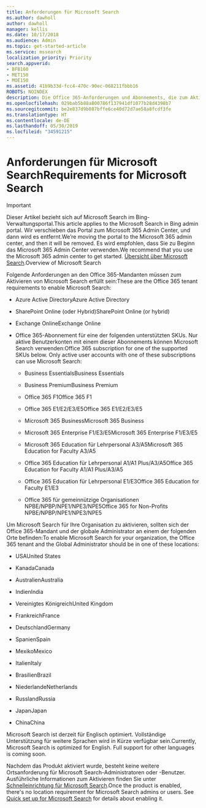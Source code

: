 ```yaml
---
title: Anforderungen für Microsoft Search
ms.author: dawholl
author: dawholl
manager: kellis
ms.date: 10/17/2018
ms.audience: Admin
ms.topic: get-started-article
ms.service: mssearch
localization_priority: Priority
search.appverid:
- BFB160
- MET150
- MOE150
ms.assetid: 41b9b33d-fcc4-470c-90ec-068211fbbb16
ROBOTS: NOINDEX
description: Die Office 365-Anforderungen und Abonnements, die zum Aktivieren von Microsoft Search benötigt werden
ms.openlocfilehash: 029bab5b88a800786f137941df1077b28d4398b7
ms.sourcegitcommit: be2e837d9b087bffe6ce40d72d7ae58a8fcdf3fe
ms.translationtype: HT
ms.contentlocale: de-DE
ms.lasthandoff: 05/30/2019
ms.locfileid: "34591215"
---
```

# <a name="requirements-for-microsoft-search"></a><span data-ttu-id="f8dee-103">Anforderungen für Microsoft Search</span><span class="sxs-lookup"><span data-stu-id="f8dee-103">Requirements for Microsoft Search</span></span>

> [!IMPORTANT]
> <span data-ttu-id="f8dee-104">Dieser Artikel bezieht sich auf Microsoft Search im Bing-Verwaltungsportal.</span><span class="sxs-lookup"><span data-stu-id="f8dee-104">This article applies to the Microsoft Search in Bing admin portal.</span></span> <span data-ttu-id="f8dee-105">Wir verschieben das Portal zum Microsoft 365 Admin Center, und dann wird es entfernt.</span><span class="sxs-lookup"><span data-stu-id="f8dee-105">We’re moving the portal to the Microsoft 365 admin center, and then it will be removed.</span></span> <span data-ttu-id="f8dee-106">Es wird empfohlen, dass Sie zu Beginn das Microsoft 365 Admin Center verwenden.</span><span class="sxs-lookup"><span data-stu-id="f8dee-106">We recommend that you use the Microsoft 365 admin center to get started.</span></span> <span data-ttu-id="f8dee-107">[Übersicht über Microsoft Search](overview-microsoft-search.md).</span><span class="sxs-lookup"><span data-stu-id="f8dee-107">Overview of Microsoft Search</span></span>

<span data-ttu-id="f8dee-108">Folgende Anforderungen an den Office 365-Mandanten müssen zum Aktivieren von Microsoft Search erfüllt sein:</span><span class="sxs-lookup"><span data-stu-id="f8dee-108">These are the Office 365 tenant requirements to enable Microsoft Search:</span></span> 
  
- <span data-ttu-id="f8dee-109">Azure Active Directory</span><span class="sxs-lookup"><span data-stu-id="f8dee-109">Azure Active Directory</span></span>
    
- <span data-ttu-id="f8dee-110">SharePoint Online (oder Hybrid)</span><span class="sxs-lookup"><span data-stu-id="f8dee-110">SharePoint Online (or hybrid)</span></span>
    
- <span data-ttu-id="f8dee-111">Exchange Online</span><span class="sxs-lookup"><span data-stu-id="f8dee-111">Exchange Online</span></span>
    
- <span data-ttu-id="f8dee-p102">Office 365-Abonnement für eine der folgenden unterstützten SKUs. Nur aktive Benutzerkonten mit einem dieser Abonnements können Microsoft Search verwenden:</span><span class="sxs-lookup"><span data-stu-id="f8dee-p102">Office 365 subscription for one of the supported SKUs below. Only active user accounts with one of these subscriptions can use Microsoft Search:</span></span>
    
  - <span data-ttu-id="f8dee-114">Business Essentials</span><span class="sxs-lookup"><span data-stu-id="f8dee-114">Business Essentials</span></span>
    
  - <span data-ttu-id="f8dee-115">Business Premium</span><span class="sxs-lookup"><span data-stu-id="f8dee-115">Business Premium</span></span>
    
  - <span data-ttu-id="f8dee-116">Office 365 F1</span><span class="sxs-lookup"><span data-stu-id="f8dee-116">Office 365 F1</span></span>
    
  - <span data-ttu-id="f8dee-117">Office 365 E1/E2/E3/E5</span><span class="sxs-lookup"><span data-stu-id="f8dee-117">Office 365 E1/E2/E3/E5</span></span>
    
  - <span data-ttu-id="f8dee-118">Microsoft 365 Business</span><span class="sxs-lookup"><span data-stu-id="f8dee-118">Microsoft 365 Business</span></span>
    
  - <span data-ttu-id="f8dee-119">Microsoft 365 Enterprise F1/E3/E5</span><span class="sxs-lookup"><span data-stu-id="f8dee-119">Microsoft 365 Enterprise F1/E3/E5</span></span>
    
  - <span data-ttu-id="f8dee-120">Microsoft 365 Education für Lehrpersonal A3/A5</span><span class="sxs-lookup"><span data-stu-id="f8dee-120">Microsoft 365 Education for Faculty A3/A5</span></span>
    
  - <span data-ttu-id="f8dee-121">Office 365 Education für Lehrpersonal A1/A1 Plus/A3/A5</span><span class="sxs-lookup"><span data-stu-id="f8dee-121">Office 365 Education for Faculty A1/A1 Plus/A3/A5</span></span>
    
  - <span data-ttu-id="f8dee-122">Office 365 Education für Lehrpersonal E1/E3</span><span class="sxs-lookup"><span data-stu-id="f8dee-122">Office 365 Education for Faculty E1/E3</span></span>
    
  - <span data-ttu-id="f8dee-123">Office 365 für gemeinnützige Organisationen NPBE/NPBP/NPE1/NPE3/NPE5</span><span class="sxs-lookup"><span data-stu-id="f8dee-123">Office 365 for Non-Profits NPBE/NPBP/NPE1/NPE3/NPE5</span></span>
    
<span data-ttu-id="f8dee-124">Um Microsoft Search für Ihre Organisation zu aktivieren, sollten sich der Office 365-Mandant und der globale Administrator an einem der folgenden Orte befinden:</span><span class="sxs-lookup"><span data-stu-id="f8dee-124">To enable Microsoft Search for your organization, the Office 365 tenant and the Global Administrator should be in one of these locations:</span></span>
  
- <span data-ttu-id="f8dee-125">USA</span><span class="sxs-lookup"><span data-stu-id="f8dee-125">United States</span></span>
    
- <span data-ttu-id="f8dee-126">Kanada</span><span class="sxs-lookup"><span data-stu-id="f8dee-126">Canada</span></span>
    
- <span data-ttu-id="f8dee-127">Australien</span><span class="sxs-lookup"><span data-stu-id="f8dee-127">Australia</span></span>
    
- <span data-ttu-id="f8dee-128">Indien</span><span class="sxs-lookup"><span data-stu-id="f8dee-128">India</span></span>
    
- <span data-ttu-id="f8dee-129">Vereinigtes Königreich</span><span class="sxs-lookup"><span data-stu-id="f8dee-129">United Kingdom</span></span>
    
- <span data-ttu-id="f8dee-130">Frankreich</span><span class="sxs-lookup"><span data-stu-id="f8dee-130">France</span></span>
    
- <span data-ttu-id="f8dee-131">Deutschland</span><span class="sxs-lookup"><span data-stu-id="f8dee-131">Germany</span></span>
  
- <span data-ttu-id="f8dee-132">Spanien</span><span class="sxs-lookup"><span data-stu-id="f8dee-132">Spain</span></span>
    
- <span data-ttu-id="f8dee-133">Mexiko</span><span class="sxs-lookup"><span data-stu-id="f8dee-133">Mexico</span></span>
    
- <span data-ttu-id="f8dee-134">Italien</span><span class="sxs-lookup"><span data-stu-id="f8dee-134">Italy</span></span>
    
- <span data-ttu-id="f8dee-135">Brasilien</span><span class="sxs-lookup"><span data-stu-id="f8dee-135">Brazil</span></span>
    
- <span data-ttu-id="f8dee-136">Niederlande</span><span class="sxs-lookup"><span data-stu-id="f8dee-136">Netherlands</span></span>
    
- <span data-ttu-id="f8dee-137">Russland</span><span class="sxs-lookup"><span data-stu-id="f8dee-137">Russia</span></span>
    
- <span data-ttu-id="f8dee-138">Japan</span><span class="sxs-lookup"><span data-stu-id="f8dee-138">Japan</span></span>

- <span data-ttu-id="f8dee-139">China</span><span class="sxs-lookup"><span data-stu-id="f8dee-139">China</span></span>
 
<span data-ttu-id="f8dee-p103">Microsoft Search ist derzeit für Englisch optimiert. Vollständige Unterstützung für weitere Sprachen wird in Kürze verfügbar sein.</span><span class="sxs-lookup"><span data-stu-id="f8dee-p103">Currently, Microsoft Search is optimized for English. Full support for other languages is coming soon.</span></span>

<span data-ttu-id="f8dee-p104">Nachdem das Produkt aktiviert wurde, besteht keine weitere Ortsanforderung für Microsoft Search-Administratoren oder -Benutzer. Ausführliche Informationen zum Aktivieren finden Sie unter [Schnelleinrichtung für Microsoft Search](quick-set-up.md).</span><span class="sxs-lookup"><span data-stu-id="f8dee-p104">Once the product is enabled, there's no location requirement for Microsoft Search admins or users. See [Quick set up for Microsoft Search](quick-set-up.md) for details about enabling it.</span></span> 

  

